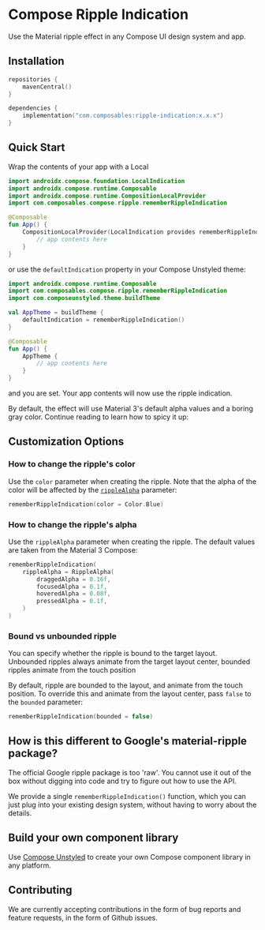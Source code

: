 # Compose Ripple Indication

Use the Material ripple effect in any Compose UI design system and app.

## Installation

```kotlin title="app/build.gradle.kts"
repositories {
    mavenCentral()
}

dependencies {
    implementation("com.composables:ripple-indication:x.x.x")
}
```

## Quick Start

Wrap the contents of your app with a Local

```kotlin
import androidx.compose.foundation.LocalIndication
import androidx.compose.runtime.Composable
import androidx.compose.runtime.CompositionLocalProvider
import com.composables.compose.ripple.rememberRippleIndication

@Composable
fun App() {
    CompositionLocalProvider(LocalIndication provides rememberRippleIndication()) {
        // app contents here
    }
}
```

or use the `defaultIndication` property in your Compose Unstyled theme:

```kotlin
import androidx.compose.runtime.Composable
import com.composables.compose.ripple.rememberRippleIndication
import com.composeunstyled.theme.buildTheme

val AppTheme = buildTheme {
    defaultIndication = rememberRippleIndication()
}

@Composable
fun App() {
    AppTheme {
        // app contents here
    }
}
```

and you are set. Your app contents will now use the ripple indication.

By default, the effect will use Material 3's default alpha values and a boring gray color. Continue reading to learn how
to spicy it up:

## Customization Options

### How to change the ripple's color

Use the `color` parameter when creating the ripple. Note that the alpha of the color will be affected by the [
`rippleAlpha`](#how-to-change-the-ripples-alpha) parameter:

```kotlin
rememberRippleIndication(color = Color.Blue)
```

### How to change the ripple's alpha

Use the `rippleAlpha` parameter when creating the ripple. The default values are taken from the Material 3 Compose:

```kotlin
rememberRippleIndication(
    rippleAlpha = RippleAlpha(
        draggedAlpha = 0.16f,
        focusedAlpha = 0.1f,
        hoveredAlpha = 0.08f,
        pressedAlpha = 0.1f,
    )
)
```

### Bound vs unbounded ripple

You can specify whether the ripple is bound to the target layout. Unbounded ripples always animate from the target layout center, bounded ripples animate from the touch position

By default, ripple are bounded to the layout, and animate from the touch position. To override this and animate from the layout center, pass `false` to the `bounded` parameter:

```kotlin
rememberRippleIndication(bounded = false)
```

## How is this different to Google's material-ripple package?

The official Google ripple package is too 'raw'. You cannot use it out of the box without digging into code and try to
figure out how to use the API.

We provide a single `rememberRippleIndication()` function, which you can just plug into your existing design system,
without having to worry about the details.

## Build your own component library

Use [Compose Unstyled](https://composables.com?ref=ripple) to create your own Compose component library in any platform.

## Contributing

We are currently accepting contributions in the form of bug reports and feature requests, in the form of Github issues.
